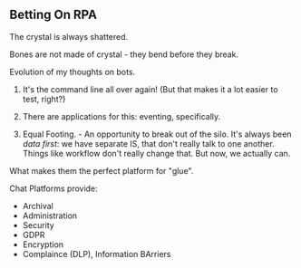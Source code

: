 

## Betting On RPA

The crystal is always shattered.  



Bones are not made of crystal - they bend before they break.



Evolution of my thoughts on bots.

1.  It's the command line all over again!  (But that makes it a lot easier to test, right?)


2.  There are applications for this:  eventing, specifically.  


3.  Equal Footing.  - An opportunity to break out of the silo.   It's always been _data first_:  we have separate IS, that don't really talk to one another.   Things like workflow don't really change that.  But now, we actually can.  



What makes them the perfect platform for "glue".

Chat Platforms provide:

- Archival
- Administration
- Security
- GDPR
- Encryption
- Complaince (DLP), Information BArriers